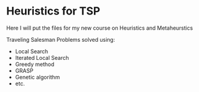 # Heuristics for TSP
Here I will put the files for my new course on Heuristics and Metaheurstics

Traveling Salesman Problems solved using:

- Local Search
- Iterated Local Search
- Greedy method
- GRASP
- Genetic algorithm
- etc.
